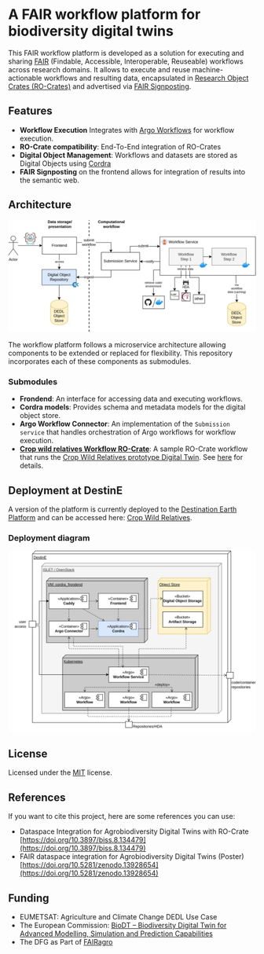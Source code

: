 # A FAIR workflow platform for biodiversity digital twins

This FAIR workflow platform is developed as a solution
for executing and sharing [FAIR](https://www.go-fair.org/fair-principles/) (Findable, Accessible, Interoperable, Reuseable)
workflows across research domains.
It allows to execute and reuse machine-actionable workflows and resulting data,
encapsulated in [Research Object Crates (RO-Crates)](https://www.researchobject.org/ro-crate/)
and advertised via [FAIR Signposting](https://signposting.org/FAIR/).

## Features

- **Workflow Execution** Integrates with [Argo Workflows](https://argoproj.github.io/workflows/) for workflow execution.
- **RO-Crate compatibility**: End-To-End integration of RO-Crates
- **Digital Object Management**: Workflows and datasets are stored as Digital Objects using [Cordra](https://www.cordra.org/)
- **FAIR Signposting** on the frontend allows for integration of results into the semantic web.

## Architecture

![Components Diagram](assets/components.png)

The workflow platform follows a microservice architecture allowing components to be extended or replaced for flexibility. This repository incorporates each of these components as submodules. 

### Submodules

- **Frondend**: An interface for accessing data and executing workflows.
- **Cordra models**: Provides schema and metadata models for the digital object store.
- **Argo Workflow Connector**: An implementation of the `Submission service` that handles orchestration of Argo workflows for workflow execution.
- [**Crop wild relatives Workflow RO-Crate**](https://github.com/dnlbauer/cwr-workflow-ro-crate): A sample RO-Crate workflow that runs the [Crop Wild Relatives prototype Digital Twin](https://github.com/BioDT/uc-CWR). See [here](https://doi.org/10.3897/rio.10.e125192) for details. 

## Deployment at DestinE

A version of the platform is currently deployed to the [Destination Earth Platform](https://destination-earth.eu/) and can be accessed here: [Crop Wild Relatives](http://217.71.193.143/). 

### Deployment diagram

![Deployment Diagram](assets/deployment.png)

## License

Licensed under the [MIT](./LICENSE) license.

## References

If you want to cite this project, here are some references you can use:

- Dataspace Integration for Agrobiodiversity Digital Twins with RO-Crate [https://doi.org/10.3897/biss.8.134479](https://doi.org/10.3897/biss.8.134479)
- FAIR dataspace integration for Agrobiodiversity Digital Twins (Poster) [https://doi.org/10.5281/zenodo.13928654](https://doi.org/10.5281/zenodo.13928654)

## Funding

- EUMETSAT: Agriculture and Climate Change DEDL Use Case
- The European Commission: [BioDT – Biodiversity Digital Twin for Advanced Modelling, Simulation and Prediction Capabilities](https://biodt.eu/)
- The DFG as Part of [FAIRagro](https://fairagro.net/)
